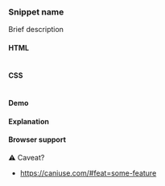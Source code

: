 ### Snippet name

Brief description

#### HTML

```html

```

#### CSS

```css
```

#### Demo

<!-- Leave this blank, the build script will generate the demo for you. -->

#### Explanation

<!-- Use a step-by-step (ordered) list if possible. Keep it concise. -->

#### Browser support

<!-- Use the checkmark or the warning emoji, see the existing snippets. -->

<span class="snippet__support-note">⚠️ Caveat?</span>

<!-- Whenever possible, link a `caniuse` feature which allows the browser support percentage to be displayed. -->

- https://caniuse.com/#feat=some-feature

<!-- tags: (separate each by a comma, must be inside a html comment block) -->
